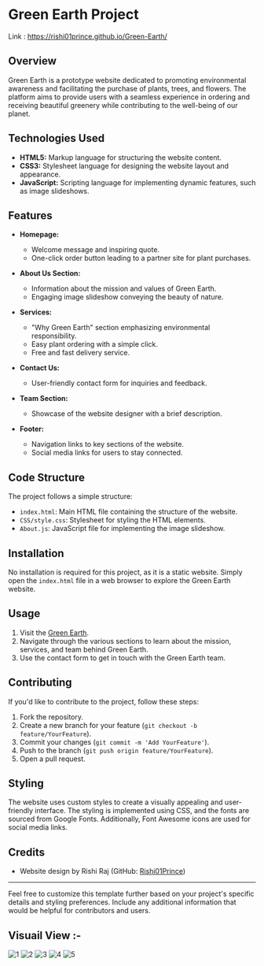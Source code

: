 # Green Earth Project
Link : https://rishi01prince.github.io/Green-Earth/
## Overview

Green Earth is a prototype website dedicated to promoting environmental awareness and facilitating the purchase of plants, trees, and flowers. The platform aims to provide users with a seamless experience in ordering and receiving beautiful greenery while contributing to the well-being of our planet.

## Technologies Used

- **HTML5:** Markup language for structuring the website content.
- **CSS3:** Stylesheet language for designing the website layout and appearance.
- **JavaScript:** Scripting language for implementing dynamic features, such as image slideshows.

## Features

- **Homepage:**
  - Welcome message and inspiring quote.
  - One-click order button leading to a partner site for plant purchases.

- **About Us Section:**
  - Information about the mission and values of Green Earth.
  - Engaging image slideshow conveying the beauty of nature.

- **Services:**
  - "Why Green Earth" section emphasizing environmental responsibility.
  - Easy plant ordering with a simple click.
  - Free and fast delivery service.

- **Contact Us:**
  - User-friendly contact form for inquiries and feedback.

- **Team Section:**
  - Showcase of the website designer with a brief description.

- **Footer:**
  - Navigation links to key sections of the website.
  - Social media links for users to stay connected.

## Code Structure

The project follows a simple structure:

- `index.html`: Main HTML file containing the structure of the website.
- `CSS/style.css`: Stylesheet for styling the HTML elements.
- `About.js`: JavaScript file for implementing the image slideshow.

## Installation

No installation is required for this project, as it is a static website. Simply open the `index.html` file in a web browser to explore the Green Earth website.

## Usage

1. Visit the [Green Earth](https://rishi01prince.github.io/Green-Earth/).
2. Navigate through the various sections to learn about the mission, services, and team behind Green Earth.
3. Use the contact form to get in touch with the Green Earth team.

## Contributing

If you'd like to contribute to the project, follow these steps:

1. Fork the repository.
2. Create a new branch for your feature (`git checkout -b feature/YourFeature`).
3. Commit your changes (`git commit -m 'Add YourFeature'`).
4. Push to the branch (`git push origin feature/YourFeature`).
5. Open a pull request.

## Styling

The website uses custom styles to create a visually appealing and user-friendly interface. The styling is implemented using CSS, and the fonts are sourced from Google Fonts. Additionally, Font Awesome icons are used for social media links.

## Credits

- Website design by Rishi Raj (GitHub: [Rishi01Prince](https://github.com/Rishi01Prince))


---

Feel free to customize this template further based on your project's specific details and styling preferences. Include any additional information that would be helpful for contributors and users.


## Visuail View :-

![1](https://github.com/Rishi01Prince/Green-Earth/assets/117525650/9449539f-ace5-4c56-a820-aa62e62d9e12)
![2](https://github.com/Rishi01Prince/Green-Earth/assets/117525650/dbf2be50-5291-4f41-9757-1d3290d58161)
![3](https://github.com/Rishi01Prince/Green-Earth/assets/117525650/d94cd41b-057e-4c0a-8d6f-431076af0db6)
![4](https://github.com/Rishi01Prince/Green-Earth/assets/117525650/98e82de7-1bd3-4f72-9d22-0e98eda004e2)
![5](https://github.com/Rishi01Prince/Green-Earth/assets/117525650/f67246d6-a047-453b-935b-3b82cacd319b)


